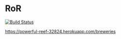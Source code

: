 # RoR
  
[![Build Status](https://travis-ci.org/joonissi/ror.svg?branch=master)](https://travis-ci.org/joonissi/ror)  
  
https://powerful-reef-32824.herokuapp.com/breweries